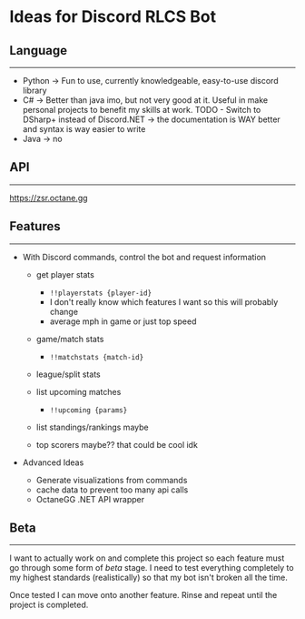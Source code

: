 # Ideas for Discord RLCS Bot

## Language
---
* Python -> Fun to use, currently knowledgeable, easy-to-use discord library 
* C# -> Better than java imo, but not very good at it. Useful in make personal projects to benefit my skills at work. 
TODO - Switch to DSharp+ instead of Discord.NET -> the documentation is WAY better and syntax
is way easier to write
* Java -> no

## API
---
https://zsr.octane.gg


## Features
---
* With Discord commands, control the bot and request information
  * get player stats
    * `!!playerstats {player-id}`
    * I don't really know which features I want so this will probably change
    * average mph in game or just top speed
 
  * game/match stats
    * `!!matchstats {match-id}`
  * league/split stats
  * list upcoming matches
    * `!!upcoming {params}`
  * list standings/rankings maybe
  * top scorers maybe?? that could be cool idk
  

* Advanced Ideas
  * Generate visualizations from commands
  * cache data to prevent too many api calls
  * OctaneGG .NET API wrapper

## Beta
---
I want to actually work on and complete this project so each 
feature must go through some form of *beta* stage. I need to test
everything completely to my highest standards (realistically) so
that my bot isn't broken all the time. 

Once tested I can move onto another feature. Rinse and repeat until 
the project is completed.


